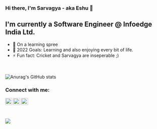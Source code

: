 ### Hi there, I'm Sarvagya - aka Eshu 👋


## I'm currently a Software Engineer @ Infoedge India Ltd.


- 🌱 On a learning spree 
- 🥅 2022 Goals: Learning and also enjoying every bit of life.
- ⚡ Fun fact: Cricket and Sarvagya are inseperable ;)


<!--[![Anurag's GitHub stats](https://github-readme-stats.vercel.app/api?username=silentknight17)](https://github.com/anuraghazra/github-readme-stats)-->


<!--<summary>:zap: Github Stats</summary>-->

<br>

![Anurag's GitHub stats](https://github-readme-stats.vercel.app/api?username=silentknight17&show_icons=true&theme=radical)





### Connect with me:

[<img align="left" alt="Sarvagya Prateek | Twitter" width="22px" src="https://cdn.jsdelivr.net/npm/simple-icons@v3/icons/twitter.svg" />][twitter]
[<img align="left" alt="Sarvagya Prateek | LinkedIn" width="22px" src="https://cdn.jsdelivr.net/npm/simple-icons@v3/icons/linkedin.svg" />][linkedin]
[<img align="left" alt="Sarvagya Prateek | Instagram" width="22px" src="https://cdn.jsdelivr.net/npm/simple-icons@v3/icons/instagram.svg" />][instagram]

<br />


<br />
<br />


![](https://komarev.com/ghpvc/?username=silentknight17&style=plastic&color=green)



[twitter]: https://twitter.com/jha_speshu17
[instagram]: https://www.instagram.com/storm___pegasus/
[linkedin]: https://www.linkedin.com/in/sarvagya-prateek-926b5717b/

